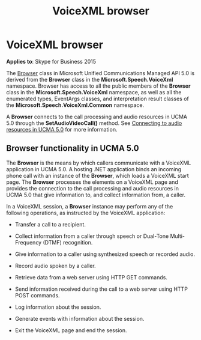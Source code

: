 ﻿---
title: VoiceXML browser
TOCTitle: VoiceXML browser
ms:assetid: ae93b7b5-3bc4-40a6-bf01-ed80182003b5
ms:mtpsurl: https://msdn.microsoft.com/library/Dn466125(v=office.16)
ms:contentKeyID: 65240066
ms.date: 07/27/2015
mtps_version: v=office.16
---

# VoiceXML browser

**Applies to**: Skype for Business 2015

The [Browser](/dotnet/api/microsoft.rtc.collaboration.audiovideo.voicexml.browser?view=ucma-voice) class in Microsoft Unified Communications Managed API 5.0 is derived from the **Browser** class in the **Microsoft.Speech.VoiceXml** namespace. Browser has access to all the public members of the **Browser** class in the **Microsoft.Speech.VoiceXml** namespace, as well as all the enumerated types, EventArgs classes, and interpretation result classes of the **Microsoft.Speech.VoiceXml.Common** namespace.

A **Browser** connects to the call processing and audio resources in UCMA 5.0 through the **SetAudioVideoCall()** method. See [Connecting to audio resources in UCMA 5.0](connecting-to-audio-resources-in-ucma-5-0.md) for more information.

## Browser functionality in UCMA 5.0

The **Browser** is the means by which callers communicate with a VoiceXML application in UCMA 5.0. A hosting .NET application binds an incoming phone call with an instance of the **Browser**, which loads a VoiceXML start page. The **Browser** processes the elements on a VoiceXML page and provides the connection to the call processing and audio resources in UCMA 5.0 that give information to, and collect information from, a caller.

In a VoiceXML session, a **Browser** instance may perform any of the following operations, as instructed by the VoiceXML application:

- Transfer a call to a recipient.

- Collect information from a caller through speech or Dual-Tone Multi-Frequency (DTMF) recognition.

- Give information to a caller using synthesized speech or recorded audio.

- Record audio spoken by a caller.

- Retrieve data from a web server using HTTP GET commands.

- Send information received during the call to a web server using HTTP POST commands.

- Log information about the session.

- Generate events with information about the session.

- Exit the VoiceXML page and end the session.

